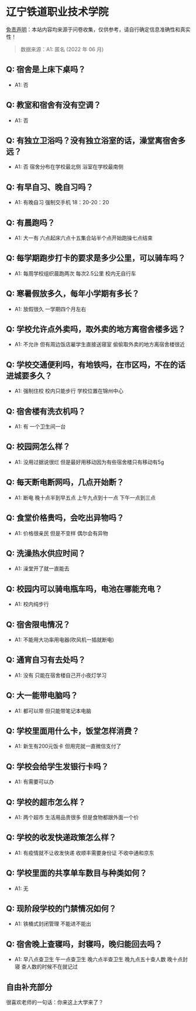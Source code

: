 # 辽宁铁道职业技术学院

[免责声明](https://colleges.chat/#_3)：本站内容均来源于问卷收集，仅供参考，请自行确定信息准确性和真实性！

> 数据来源：A1: 匿名 (2022 年 06 月)

## Q: 宿舍是上床下桌吗？

- A1: 否

## Q: 教室和宿舍有没有空调？

- A1: 否

## Q: 有独立卫浴吗？没有独立浴室的话，澡堂离宿舍多远？

- A1: 否 宿舍分布在学校最北侧 浴室在学校最南侧

## Q: 有早自习、晚自习吗？

- A1: 有晚自习 强制交手机 18：20-20：20

## Q: 有晨跑吗？

- A1: 大一有 六点起床六点十五集合站半个点开始跑操七点结束

## Q: 每学期跑步打卡的要求是多少公里，可以骑车吗？

- A1: 每周学校组织晨跑两次 每次2.5公里 校内无自行车

## Q: 寒暑假放多久，每年小学期有多长？

- A1: 放假很久 一学期四个月左右

## Q: 学校允许点外卖吗，取外卖的地方离宿舍楼多远？

- A1: 不允许 但有周边饭店雇学生直接送寝室 偷偷取外卖的地方离宿舍楼很近

## Q: 学校交通便利吗，有地铁吗，在市区吗，不在的话进城要多久？

- A1: 强制住校 校内只能步行 学校位置在锦州中心

## Q: 宿舍楼有洗衣机吗？

- A1: 有 一个卫生间一台

## Q: 校园网怎么样？

- A1: 没用过据说很烂 但是最好用移动因为有些宿舍楼只有移动有5g

## Q: 每天断电断网吗，几点开始断？

- A1: 断电 晚十点半到早五点 上午九点到十一点 下午一点到三点

## Q: 食堂价格贵吗，会吃出异物吗？

- A1: 价格很亲民 但是不变样  偶尔会有异物

## Q: 洗澡热水供应时间？

- A1: 澡堂开了就一直能去

## Q: 校园内可以骑电瓶车吗，电池在哪能充电？

- A1: 校内纯步行

## Q: 宿舍限电情况？

- A1: 不能用大功率用电器(吹风机一插就断电)

## Q: 通宵自习有去处吗？

- A1: 没有 只能在宿舍楼自己开小夜灯学习

## Q: 大一能带电脑吗？

- A1: 都可以带 但只能带笔记本电脑

## Q: 学校里面用什么卡，饭堂怎样消费？

- A1: 新生有200元饭卡 但用完就一直微信支付了

## Q: 学校会给学生发银行卡吗？

- A1: 有需要可以办

## Q: 学校的超市怎么样？

- A1: 两个超市 生活用品贵很多 但是食物都跟外面一个价

## Q: 学校的收发快递政策怎么样？

- A1: 有疫情就不让收发快递 收顺丰需要身份证 不收中通和京东

## Q: 学校里面的共享单车数目与种类如何？

- A1: 无

## Q: 现阶段学校的门禁情况如何？

- A1: 铁桶式封闭管理 不能进不能出

## Q: 宿舍晚上查寝吗，封寝吗，晚归能回去吗？

- A1: 早八点查卫生 午一点查卫生 晚六点半查卫生 晚九点五十查人数 晚十点封寝 查人数的时候不在就记过

## 自由补充部分

很喜欢老师的一句话：你来这上大学来了？